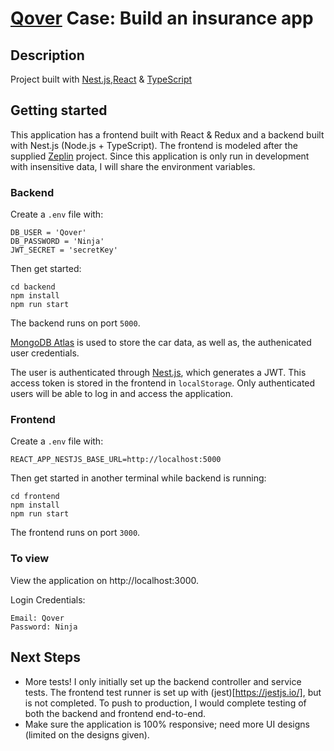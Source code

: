 # [Qover](https://www.qover.com/) Case: Build an insurance app

## Description

Project built with [Nest.js](https://github.com/nestjs/nest),[React](https://reactjs.org/) & [TypeScript](https://www.typescriptlang.org/)

## Getting started

This application has a frontend built with React & Redux and a backend built with Nest.js (Node.js + TypeScript). The frontend is modeled after the supplied [Zeplin](https://zeplin.io/) project. Since this application is only run in development with insensitive data, I will share the environment variables.

### Backend

Create a `.env` file with:

```
DB_USER = 'Qover'
DB_PASSWORD = 'Ninja'
JWT_SECRET = 'secretKey'
```

Then get started:

```
cd backend
npm install
npm run start
```

The backend runs on port `5000`.

[MongoDB Atlas](https://cloud.mongodb.com/v2/61e98b2d379a532d41a1bb6a#metrics/replicaSet/61e98c925d49dd4d31b25535/explorer/nestjs/) is used to store the car data, as well as, the authenicated user credentials.

The user is authenticated through [Nest.js](https://docs.nestjs.com/security/authentication), which generates a JWT. This access token is stored in the frontend in `localStorage`. Only authenticated users will be able to log in and access the application.

### Frontend

Create a `.env` file with:

```
REACT_APP_NESTJS_BASE_URL=http://localhost:5000
```

Then get started in another terminal while backend is running:

```
cd frontend
npm install
npm run start
```

The frontend runs on port `3000`.

### To view

View the application on http://localhost:3000.

Login Credentials:

```
Email: Qover
Password: Ninja
```

## Next Steps

- More tests! I only initially set up the backend controller and service tests. The frontend test runner is set up with (jest)[https://jestjs.io/], but is not completed. To push to production, I would complete testing of both the backend and frontend end-to-end.
- Make sure the application is 100% responsive; need more UI designs (limited on the designs given).
